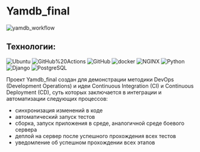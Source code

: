 # Yamdb_final

![yamdb_workflow](https://github.com/Dimanitto/yamdb_final/actions/workflows/yamdb_workflow.yml/badge.svg)

## Технологии:
![Ubuntu](https://img.shields.io/badge/Ubuntu-E95420?style=for-the-badge&logo=ubuntu&logoColor=white)
![GitHub%20Actions](https://img.shields.io/badge/-GitHub%20Actions-464646??style=flat-square&logo=GitHub%20actions) ![GitHub](https://img.shields.io/badge/-GitHub-464646??style=flat-square&logo=GitHub) ![docker](https://img.shields.io/badge/-Docker-464646??style=flat-square&logo=docker) ![NGINX](https://img.shields.io/badge/-NGINX-464646??style=flat-square&logo=NGINX) ![Python](https://img.shields.io/badge/-Python-464646??style=flat-square&logo=Python) ![Django](https://img.shields.io/badge/-Django-464646??style=flat-square&logo=Django) ![PostgreSQL](https://img.shields.io/badge/-PostgreSQL-464646??style=flat-square&logo=PostgreSQL)

Проект Yamdb_final создан для демонстрации методики DevOps (Development Operations) и идеи Continuous Integration (CI) и Continuous Deployment (CD),
суть которых заключается в интеграции и автоматизации следующих процессов:
* синхронизация изменений в коде
* автоматический запуск тестов
* сборка, запуск приложения в среде, аналогичной среде боевого сервера
* деплой на сервер после успешного прохождения всех тестов
* уведомление об успешном прохождении всех этапов


